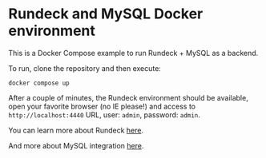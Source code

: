 # Rundeck and MySQL Docker environment

This is a Docker Compose example to run Rundeck + MySQL as a backend.

To run, clone the repository and then execute:

`docker compose up`

After a couple of minutes, the Rundeck environment should be available, open your favorite browser (no IE please!) and access to `http://localhost:4440` URL, user: `admin`, password: `admin`.

You can learn more about Rundeck [here](https://docs.rundeck.com/docs/about/introduction.html).

And more about MySQL integration [here](https://docs.rundeck.com/docs/administration/configuration/database/mysql.html#using-mysql-as-a-database-backend).

